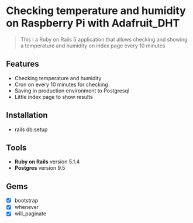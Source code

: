 # Checking temperature and humidity on Raspberry Pi with Adafruit_DHT

> This i a Ruby on Rails 5 application that allows checking and showing a temperature and humidity on index page every 10 minutes

## Features

- Checking temperature and humidity
- Cron on every 10 minutes for checking
- Saving in production environment to Postgresql
- Little index page to show results

## Installation
- rails db:setup

## Tools
 - **Ruby on Rails** version 5.1.4
 - **Postgres** version 9.5

## Gems
- [x] bootstrap
- [x] whenever
- [x] will_paginate
